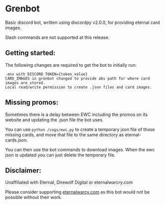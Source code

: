 # Grenbot

Basic discord bot, written using discordpy v2.0.0, for providing eternal card images.

Slash commands are not supported at this release.


## Getting started:

The following changes are required to get the bot to initially run:

```
.env with DISCORD_TOKEN={token_value}
CARD_IMAGES in grenbot changed to provide abs path for where card images are stored.
Local read/write permission to create .json files and card images.
```

## Missing promos:

Sometimes there is a delay between EWC including the promos on its website and updating the .json file the bot uses.

You can use ```python /cogs/ewc.py``` to create a temporary json file of those missing cards, and move that file to the same 
directory as eternal-cards.json.

You can then use the bot commands to download images. When the ewc json is updated you can just delete the temporary file.


## Disclaimer:
Unaffiliated with Eternal, Direwolf Digital or eternalwarcry.com

Please consider supporting [eternalwarcy.com](https://eternalwarcry.com/about/patreon) as this bot
would not be possible without their work.
